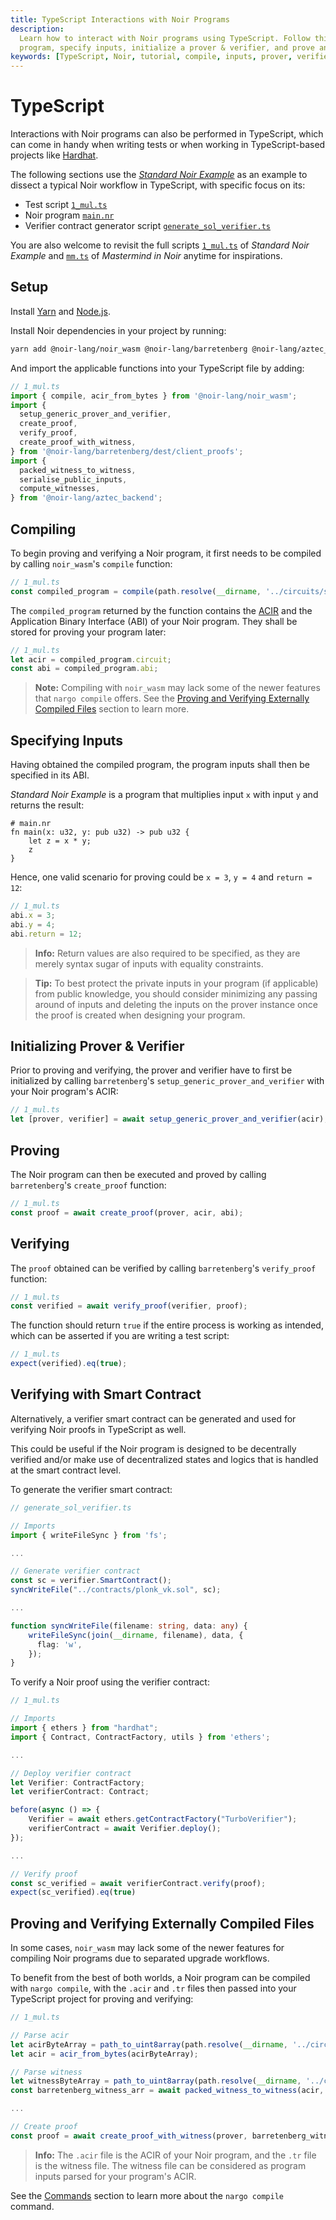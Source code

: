 ```yaml
---
title: TypeScript Interactions with Noir Programs
description:
  Learn how to interact with Noir programs using TypeScript. Follow this tutorial to compile your
  program, specify inputs, initialize a prover & verifier, and prove and verify your program.
keywords: [TypeScript, Noir, tutorial, compile, inputs, prover, verifier, proof]
---
```


# TypeScript

Interactions with Noir programs can also be performed in TypeScript, which can come in handy when
writing tests or when working in TypeScript-based projects like [Hardhat].

The following sections use the [_Standard Noir Example_] as an example to dissect a typical Noir
workflow in TypeScript, with specific focus on its:

- Test script [`1_mul.ts`]
- Noir program [`main.nr`]
- Verifier contract generator script [`generate_sol_verifier.ts`]

You are also welcome to revisit the full scripts [`1_mul.ts`] of _Standard Noir Example_ and
[`mm.ts`] of _Mastermind in Noir_ anytime for inspirations.

[hardhat]: https://hardhat.org/
[_standard noir example_]: https://github.com/vezenovm/basic_mul_noir_example
[`1_mul.ts`]: https://github.com/vezenovm/basic_mul_noir_example/blob/master/test/1_mul.ts
[`main.nr`]: https://github.com/vezenovm/basic_mul_noir_example/blob/master/circuits/src/main.nr
[`generate_sol_verifier.ts`]:
  https://github.com/vezenovm/basic_mul_noir_example/blob/master/scripts/generate_sol_verifier.ts
[`mm.ts`]: https://github.com/vezenovm/mastermind-noir/blob/master/test/mm.ts

## Setup

Install [Yarn] and [Node.js].

Install Noir dependencies in your project by running:

```bash
yarn add @noir-lang/noir_wasm @noir-lang/barretenberg @noir-lang/aztec_backend
```

And import the applicable functions into your TypeScript file by adding:

```ts
// 1_mul.ts
import { compile, acir_from_bytes } from '@noir-lang/noir_wasm';
import {
  setup_generic_prover_and_verifier,
  create_proof,
  verify_proof,
  create_proof_with_witness,
} from '@noir-lang/barretenberg/dest/client_proofs';
import {
  packed_witness_to_witness,
  serialise_public_inputs,
  compute_witnesses,
} from '@noir-lang/aztec_backend';
```

[yarn]: https://classic.yarnpkg.com/lang/en/docs/install/
[node.js]: https://nodejs.org/en/download/

## Compiling

To begin proving and verifying a Noir program, it first needs to be compiled by calling
`noir_wasm`'s `compile` function:

```ts
// 1_mul.ts
const compiled_program = compile(path.resolve(__dirname, '../circuits/src/main.nr'));
```


The `compiled_program` returned by the function contains the [ACIR](../advanced/acir.md) and the Application Binary Interface (ABI) of your Noir program. They shall be stored for proving your program later:

```ts
// 1_mul.ts
let acir = compiled_program.circuit;
const abi = compiled_program.abi;
```

> **Note:** Compiling with `noir_wasm` may lack some of the newer features that `nargo compile`
> offers. See the
> [Proving and Verifying Externally Compiled Files](#proving-and-verifying-externally-compiled-files)
> section to learn more.

## Specifying Inputs

Having obtained the compiled program, the program inputs shall then be specified in its ABI.

_Standard Noir Example_ is a program that multiplies input `x` with input `y` and returns the
result:

```noir
# main.nr
fn main(x: u32, y: pub u32) -> pub u32 {
    let z = x * y;
    z
}
```

Hence, one valid scenario for proving could be `x = 3`, `y = 4` and `return = 12`:

```ts
// 1_mul.ts
abi.x = 3;
abi.y = 4;
abi.return = 12;
```

> **Info:** Return values are also required to be specified, as they are merely syntax sugar of
> inputs with equality constraints.

> **Tip:** To best protect the private inputs in your program (if applicable) from public knowledge,
> you should consider minimizing any passing around of inputs and deleting the inputs on the prover
> instance once the proof is created when designing your program.

## Initializing Prover & Verifier

Prior to proving and verifying, the prover and verifier have to first be initialized by calling
`barretenberg`'s `setup_generic_prover_and_verifier` with your Noir program's ACIR:

```ts
// 1_mul.ts
let [prover, verifier] = await setup_generic_prover_and_verifier(acir);
```

## Proving

The Noir program can then be executed and proved by calling `barretenberg`'s `create_proof`
function:

```ts
// 1_mul.ts
const proof = await create_proof(prover, acir, abi);
```

## Verifying

The `proof` obtained can be verified by calling `barretenberg`'s `verify_proof` function:

```ts
// 1_mul.ts
const verified = await verify_proof(verifier, proof);
```

The function should return `true` if the entire process is working as intended, which can be
asserted if you are writing a test script:

```ts
// 1_mul.ts
expect(verified).eq(true);
```

## Verifying with Smart Contract

Alternatively, a verifier smart contract can be generated and used for verifying Noir proofs in
TypeScript as well.

This could be useful if the Noir program is designed to be decentrally verified and/or make use of
decentralized states and logics that is handled at the smart contract level.

To generate the verifier smart contract:

```ts
// generate_sol_verifier.ts

// Imports
import { writeFileSync } from 'fs';

...

// Generate verifier contract
const sc = verifier.SmartContract();
syncWriteFile("../contracts/plonk_vk.sol", sc);

...

function syncWriteFile(filename: string, data: any) {
    writeFileSync(join(__dirname, filename), data, {
      flag: 'w',
    });
}
```

To verify a Noir proof using the verifier contract:

```ts
// 1_mul.ts

// Imports
import { ethers } from "hardhat";
import { Contract, ContractFactory, utils } from 'ethers';

...

// Deploy verifier contract
let Verifier: ContractFactory;
let verifierContract: Contract;

before(async () => {
    Verifier = await ethers.getContractFactory("TurboVerifier");
    verifierContract = await Verifier.deploy();
});

...

// Verify proof
const sc_verified = await verifierContract.verify(proof);
expect(sc_verified).eq(true)
```

## Proving and Verifying Externally Compiled Files

In some cases, `noir_wasm` may lack some of the newer features for compiling Noir programs due to
separated upgrade workflows.

To benefit from the best of both worlds, a Noir program can be compiled with `nargo compile`, with
the `.acir` and `.tr` files then passed into your TypeScript project for proving and verifying:

```ts
// 1_mul.ts

// Parse acir
let acirByteArray = path_to_uint8array(path.resolve(__dirname, '../circuits/build/p.acir'));
let acir = acir_from_bytes(acirByteArray);

// Parse witness
let witnessByteArray = path_to_uint8array(path.resolve(__dirname, '../circuits/build/p.tr'));
const barretenberg_witness_arr = await packed_witness_to_witness(acir, witnessByteArray);

...

// Create proof
const proof = await create_proof_with_witness(prover, barretenberg_witness_arr);
```

> **Info:** The `.acir` file is the ACIR of your Noir program, and the `.tr` file is the witness
> file. The witness file can be considered as program inputs parsed for your program's ACIR.

See the [Commands] section to learn more about the `nargo compile` command.

[commands]: nargo/commands.md#nargo-compile-circuit_name
